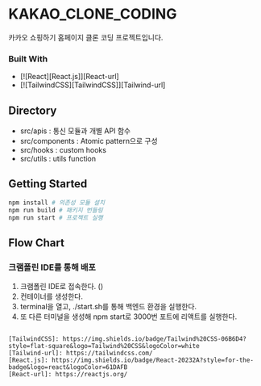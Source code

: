 # KAKAO_CLONE_CODING

카카오 쇼핑하기 홈페이지 클론 코딩 프로젝트입니다.

### Built With

- [![React][React.js]][React-url]
- [![TailwindCSS][TailwindCSS]][Tailwind-url]

## Directory

- src/apis : 통신 모듈과 개별 API 함수
- src/components : Atomic pattern으로 구성
- src/hooks : custom hooks
- src/utils : utils function

## Getting Started

```bash
npm install # 의존성 모듈 설치
npm run build # 패키지 번들링
npm run start # 프로젝트 실행
```

## Flow Chart

### 크램폴린 IDE를 통해 배포

1. 크램폴린 IDE로 접속한다. ()
2. 컨테이너를 생성한다.
3. terminal을 열고, ./start.sh를 통해 백엔드 환경을 실행한다.
4. 또 다른 터미널을 생성해 npm start로 3000번 포트에 리액트를 실행한다.

```

[TailwindCSS]: https://img.shields.io/badge/Tailwind%20CSS-06B6D4?style=flat-square&logo=Tailwind%20CSS&logoColor=white
[Tailwind-url]: https://tailwindcss.com/
[React.js]: https://img.shields.io/badge/React-20232A?style=for-the-badge&logo=react&logoColor=61DAFB
[React-url]: https://reactjs.org/
```
